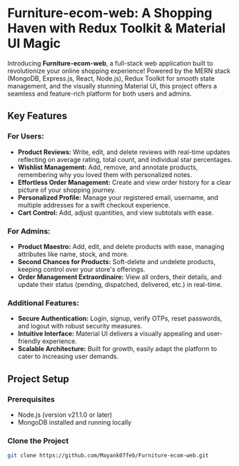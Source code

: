 # Furniture-ecom-web: A Shopping Haven with Redux Toolkit & Material UI Magic

Introducing **Furniture-ecom-web**, a full-stack web application built to revolutionize your online shopping experience! Powered by the MERN stack (MongoDB, Express.js, React, Node.js), Redux Toolkit for smooth state management, and the visually stunning Material UI, this project offers a seamless and feature-rich platform for both users and admins.

## Key Features

### For Users:
- **Product Reviews:** Write, edit, and delete reviews with real-time updates reflecting on average rating, total count, and individual star percentages.
- **Wishlist Management:** Add, remove, and annotate products, remembering why you loved them with personalized notes.
- **Effortless Order Management:** Create and view order history for a clear picture of your shopping journey.
- **Personalized Profile:** Manage your registered email, username, and multiple addresses for a swift checkout experience.
- **Cart Control:** Add, adjust quantities, and view subtotals with ease.

### For Admins:
- **Product Maestro:** Add, edit, and delete products with ease, managing attributes like name, stock, and more.
- **Second Chances for Products:** Soft-delete and undelete products, keeping control over your store's offerings.
- **Order Management Extraordinaire:** View all orders, their details, and update their status (pending, dispatched, delivered, etc.) in real-time.

### Additional Features:
- **Secure Authentication:** Login, signup, verify OTPs, reset passwords, and logout with robust security measures.
- **Intuitive Interface:** Material UI delivers a visually appealing and user-friendly experience.
- **Scalable Architecture:** Built for growth, easily adapt the platform to cater to increasing user demands.

## Project Setup

### Prerequisites
- Node.js (version v21.1.0 or later)
- MongoDB installed and running locally

### Clone the Project
```bash
git clone https://github.com/Mayank07feb/Furniture-ecom-web.git
